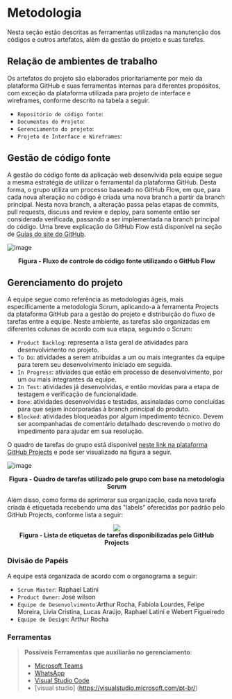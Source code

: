 # Metodologia

Nesta seção estão descritas as ferramentas utilizadas na manutenção dos códigos e outros artefatos, além da gestão do projeto e suas tarefas.

## Relação de ambientes de trabalho

Os artefatos do projeto são elaborados prioritariamente por meio da plataforma GitHub e suas ferramentas internas para diferentes propósitos, com exceção da plataforma utilizada para projeto de interface e wireframes,  conforme descrito na tabela a seguir.

- `Repositório de código fonte`:
- `Documentos do Projeto`: 
- `Gerenciamento do projeto`:
- `Projeto de Interface e Wireframes`:

## Gestão de código fonte 

A gestão do código fonte da aplicação web desenvlvida pela equipe segue a mesma estratégia de utilizar o ferramental da plataforma GitHub. Desta forma, o grupo utiliza um processo baseado no GitHub Flow, em que, para cada nova alteração no código é criada uma nova branch a partir da branch principal. Nesta nova branch, a alteração passa pelas etapas de commits, pull requests, discuss and review e deploy, para somente então ser considerada verificada, passando a ser implementada na branch principal do código. Uma breve explicação do GitHub Flow está disponível na seção de [Guias do site do GitHub](https://guides.github.com/introduction/flow/).

![image](https://user-images.githubusercontent.com/90944344/134842060-a529ca50-9cb4-46d6-b176-d141450627e2.png)
<p align="center">
<b>Figura - Fluxo de controle do código fonte utilizando o GitHub Flow</b>
</p>

## Gerenciamento do projeto

A equipe segue como referência as metodologias ágeis, mais especificamente a metodologia Scrum, aplicando-a à ferramenta Projects da plataforma GitHub para a gestão do projeto e distribuição do fluxo de tarefas entre a equipe. Neste ambiente, as tarefas são organizadas em diferentes colunas de acordo com sua etapa, seguindo o Scrum:

- `Product Backlog`: representa a lista geral de atividades para desenvolvimento no projeto.
- `To Do`: atividades a serem atribuídas a um ou mais integrantes da equipe para terem seu desenvolvimento iniciado em seguida.
- `In Progress`: ativiades que estão em processo de desenvolvimento, por um ou mais integrantes da equipe.
- `In Test`: atividades já desenvolvidas, e então movidas para a etapa de testagem e verificação de funcionalidade.
- `Done`: atividades desenvolvidas e testadas, assinaladas como concluídas para que sejam incorporadas à branch principal do produto.
- `Blocked`: atividades bloqueadas por algum impedimento técnico. Devem ser acompanhadas de comentário detalhado descrevendo o motivo do impedimento para ajudar em sua resolução.

O quadro de tarefas do grupo está disponível [neste link na plataforma GitHub Projects](https://github.com/ICEI-PUC-Minas-PMV-ADS/pmv-ads-2022-1-e2-proj-int-t2-plataforma-de-venda-de-alimentos/projects/1) e pode ser visualizado na figura a seguir.

![image](https://user-images.githubusercontent.com/85761080/159365698-39ba1f8a-a819-44fb-9628-9aa0da174359.png)
<p align="center">
<b>Figura - Quadro de tarefas utilizado pelo grupo com base na metodologia Scrum</b>
</p>

Além disso, como forma de aprimorar sua organização, cada nova tarefa criada é etiquetada recebendo uma das "labels" oferecidas por padrão pelo GitHub Projects, conforme lista a seguir:

<p align="center">
 <img src="https://user-images.githubusercontent.com/90944344/134843150-97cbe441-701d-4429-92d4-f37842f01eae.png"><br>
 <b>Figura - Lista de etiquetas de tarefas disponibilizadas pelo GitHub Projects</b>
</p>

### Divisão de Papéis

A equipe está organizada de acordo com o organograma a seguir:

-	`Scrum Master`: Raphael Latini
-	`Product Owner`: José wilson
-	`Equipe de Desenvolvimento`:Arthur Rocha, Fabíola Lourdes, Felipe Moreira, Livia Cristina, Lucas Araújo, Raphael Latini e Webert Figueiredo
-	`Equipe de Design`: Arthur Rocha

### Ferramentas
 
> **Possíveis Ferramentas que auxiliarão no gerenciamento**: 
> - [Microsoft Teams](https://teams.microsoft.com/)
> - [WhatsApp](https://web.whatsapp.com/)
> - [Visual Studio Code](https://code.visualstudio.com/)
> - [visual studio] (https://visualstudio.microsoft.com/pt-br/)
